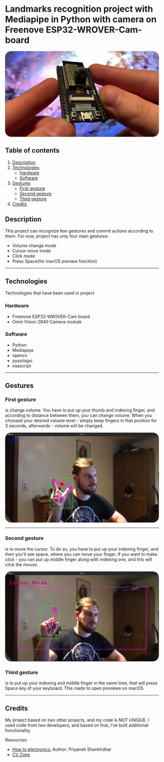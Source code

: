 # Landmarks recognition project with Mediapipe in Python with camera on Freenove ESP32-WROVER-Cam-board

<img src="docs/main-pic.jpg" alt="Microcontroller board" style="border-radius: 20px;" />


## Table of contents

1. [Description](#description)
2. [Technologies](#technologies)
    + [Hardware](#hardware)
    + [Software](#software)
3. [Gestures](#gestures)
    + [First gesture](#first-gesture)
    + [Second gesture](#second-gesture)
    + [Third gesture](#third-gesture)
4. [Credits](#credits)

## Description

This project can recognize few gestures and commit actions according to them.
For now, project has only four main gestures:
+ Volume change mode
+ Cursor move mode
+ Click mode
+ Press Space(for macOS preview function)

---

## Technologies
Technologies that have been used in project

### Hardware
+ Freenove ESP32-WROVER-Cam board
+ Omni Vision 2640 Camera module
### Software
+ Python
+ Mediapipe
+ opencv
+ pyautogui
+ osascript

---

## Gestures

### First gesture 
is change volume. You have to put up your thumb and indexing finger, and according to distance between them, you can change volume. When you choosed your desired volume level - simply keep fingers in that position for 3 seconds, afterwards - volume will be changed.


<img src="docs/first-gesutre.jpg" alt="Microcontroller board" style="border-radius: 20px;" />

---

### Second gesture

is to move the cursor. To do so, you have to put up your indexing finger, and then you'll see space, where you can move your finger. If you want to make click - you can put up middle finger along with indexing one, and this will click the mouse.

<img src="docs/second-gesture.jpg" alt="Second gesture" style="border-radius: 20px;" />

### Third gesture
is to put up your indexing and middle finger in the same time, that will press Space key of your keyboard. This made to open previews on macOS.


---

## Credits

My project based on two other projects, and my code is NOT UNIQUE. I used code from two developers, and based on that, I've built additional functionality.

Resources:
+ [How to electronics.](https://how2electronics.com/gesture-controlled-virtual-mouse-with-esp32-cam-opencv/)  Author: Priyansh Shankhdhar
+ [CV Zone](https://www.computervision.zone/courses/gesture-volume-control/)
